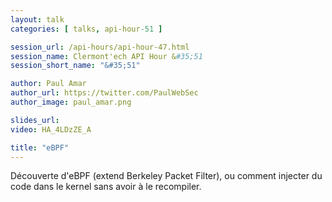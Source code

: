 ```yaml
---
layout: talk
categories: [ talks, api-hour-51 ]

session_url: /api-hours/api-hour-47.html
session_name: Clermont'ech API Hour &#35;51
session_short_name: "&#35;51"

author: Paul Amar
author_url: https://twitter.com/PaulWebSec
author_image: paul_amar.png

slides_url:
video: HA_4LDzZE_A

title: "eBPF"
---
```


Découverte d'eBPF (extend Berkeley Packet Filter), ou comment injecter du code dans le kernel sans avoir à le recompiler.
